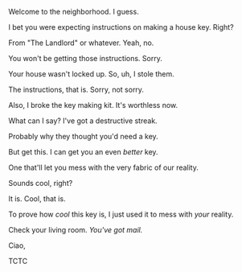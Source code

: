 Welcome to the neighborhood. I guess.

I bet you were expecting instructions on making a house key. Right?

From "The Landlord" or whatever. Yeah, no.

You won't be getting those instructions. Sorry.

Your house wasn't locked up. So, uh, I stole them.

The instructions, that is. Sorry, not sorry.

Also, I broke the key making kit. It's worthless now.

What can I say? I've got a destructive streak.

Probably why they thought you'd need a key.

But get this. I can get you an even *better* key.

One that'll let you mess with the very fabric of our reality.

Sounds cool, right?

It is. Cool, that is.

To prove how *cool* this key is, I just used it to mess with *your* reality.

Check your living room. *You've got mail.*

Ciao,

TCTC
